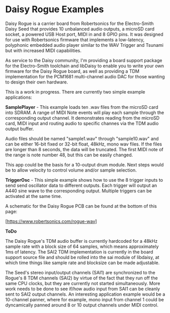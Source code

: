 Daisy Rogue Examples
==================================

Daisy Rogue is a carrier board from Robertsonics for the Electro-Smith Daisy Seed
that provides 10 unbalanced audio outputs, a microSD card socket, a powered USB
Host port, MIDI in and 8 GPIO pins. It was designed for use with Robertsonics
firmware that implements a low-latency, polyphonic embedded audio player similar
to the WAV Trigger and Tsunami but with increased MIDI capabilities.

As service to the Daisy community, I'm providing a board support package for the
Electro-Smith toolchain and libDaisy to enable you to write your own firmware for
the Daisy Rogue board, as well as providing a TDM implementation for the PCM1681
multi-channel audio DAC for those wanting to design their own hardware.

This is a work in progress. There are currently two simple example applications:

**SamplePlayer** - This example loads ten .wav files from the microSD card into
SDRAM. A range of MIDI Note events will play each sample through the corresponding
output channel. It demonstrates reading from the microSD card, MIDI input and
routing audio to specific channes via the TDM audio output buffer.

Audio files should be named "sample1.wav" through "sample10.wav" and can be either
16-bit fixed or 32-bit float, 48kHz, mono wav files. If the files are longer than
8 seconds, the data will be truncated. The first MIDI note of the range is note
number 48, but this can be easily changed.

This app could be the basis for a 10-output drum module. Next steps would be to
allow velocity to control volume and/or sample selection.

**TriggerOsc** - This simple example shows how to use the 8 trigger inputs to
send send oscillator data to different outputs. Each trigger will output an A440
sine wave to the corresponding output. Multiple triggers can be activated at the
same time.

A schematic for the Daisy Rogue PCB can be found at the bottom of this page:

[https://www.robertsonics.com/rogue-wav]

**ToDo**

The Daisy Rogue's TDM audio buffer is currently hardcoded for a 48kHz sample rate
with a block size of 64 samples, which means approximately 1ms of latency. The
SAI2 TDM implementation is currently in the board support source file and should
be rolled into the sai module of libdaisy, at which time things like sample rate
and blocksize can be made adjustable.

The Seed's stereo input/output channels (SAI1) are synchronized to the Rogue's 8
TDM channels (SAI2) by virtue of the fact that they run off the same CPU clocks,
but they are currently not started simultaneously. More work needs to be done to
see if/how audio input from SAI1 can be cleanly sent to SAI2 output channels. An
interesting application example would be a 10-channel panner, where for example,
mono input from channel 1 could be dyncamically panned around 8 or 10 output
channels under MIDI control.

